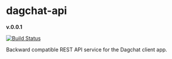 # dagchat-api

**v.0.0.1**

[![Build Status](https://travis-ci.com/perfectstorms/dagchat-api.svg?branch=master)](https://travis-ci.com/perfectstorms/dagchat-api)

Backward compatible REST API service for the Dagchat client app.
